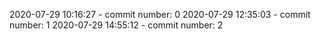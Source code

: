 2020-07-29 10:16:27 - commit number: 0
2020-07-29 12:35:03 - commit number: 1
2020-07-29 14:55:12 - commit number: 2

